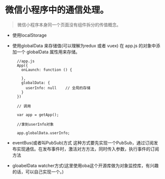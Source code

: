 # 微信小程序中的通信处理。

> 微信小程序本身同一个页面没有组件拆分的传值概念。

- 使用localStorage

- 使用globalData 来存储值(可以理解为redux 或者  vuex)
  在 app.js 的对象中添加一个 globalData 属性用来存储。
  ```
    //app.js
	App({
	  onLaunch: function () {
	  
	  },
	  globalData: {
		userInfo: null    // 全局的存储
	  }
	})
  ```
  ```
    // 调用
	
	var app = getApp();
	
	//拿到userInfo对象
	
	app.globalData.userInfo;
  ```
  
- eventBus(或者叫PubSub)方式
  这种方式要先实现一个PubSub，通过订阅发布实现通信。在发布事件时，激活对方方法，同时传入参数，执行事件的订阅方法
  
- gloabelData watcher方式(这里使用oba这个开源库做为对象监控库，有兴趣的话，可以自己实现一个。)